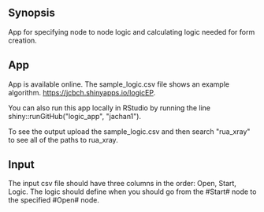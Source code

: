## Synopsis

App for specifying node to node logic and calculating logic needed for form creation. 

## App

App is available online. The sample_logic.csv file shows an example algorithm. https://jcbch.shinyapps.io/logicEP. 

You can also run this app locally in RStudio by running the line shiny::runGitHub("logic_app", "jachan1").

To see the output upload the sample_logic.csv and then search "rua_xray" to see all of the paths to rua_xray.

## Input

The input csv file should have three columns in the order: Open, Start, Logic. The logic should define when you should go from the #Start# node to the specified #Open# node.
